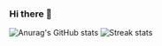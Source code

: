 ### Hi there 👋
![Anurag's GitHub stats](https://github-readme-stats.vercel.app/api?username=lqbby&theme=cobalt2&show_icons=true)
![Streak stats](https://github-readme-streak-stats.herokuapp.com/?user=lqbby&show_icons=true&theme=tokyonight)
